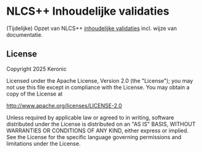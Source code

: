 # NLCS++ Inhoudelijke validaties

(Tijdelijke) Opzet van NLCS++ [inhoudelijke validaties](https://keronic.github.io/nlcspp_inhoudelijke_validaties_temp/doc/NLCSValidatieRegels.html) incl. wijze van documentatie.

## License

Copyright 2025 Keronic

Licensed under the Apache License, Version 2.0 (the "License"); you may not use this file except in compliance with the License. You may obtain a copy of the License at

<http://www.apache.org/licenses/LICENSE-2.0>

Unless required by applicable law or agreed to in writing, software distributed under the License is distributed on an "AS IS" BASIS, WITHOUT WARRANTIES OR CONDITIONS OF ANY KIND, either express or implied. See the License for the specific language governing permissions and limitations under the License.
